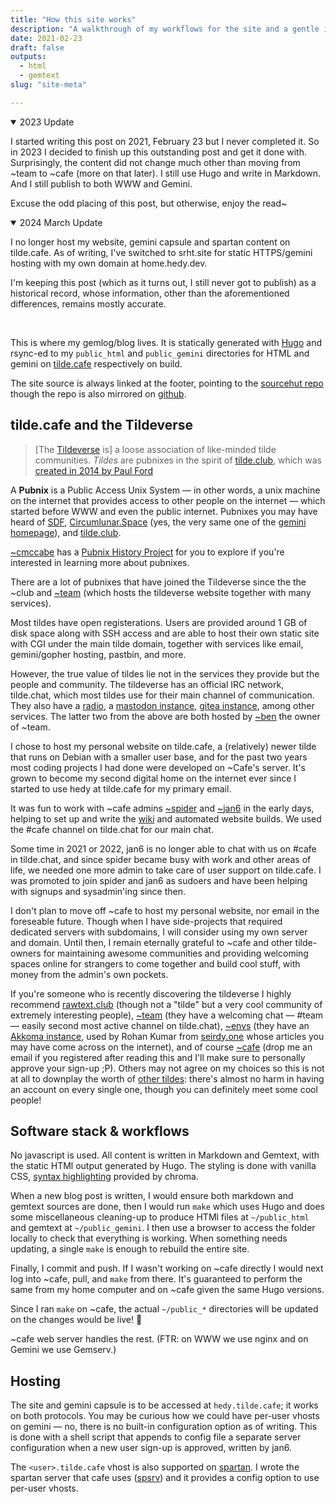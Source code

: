 ```yaml
---
title: "How this site works"
description: "A walkthrough of my workflows for the site and a gentle introduction to tilde.cafe and the Tildeverse."
date: 2021-02-23
draft: false
outputs:
  - html
  - gemtext
slug: "site-meta"

---
```


<details open>
<summary>2023 Update</summary>

I started writing this post on 2021, February 23 but I never completed it. So in
2023 I decided to finish up this outstanding post and get it done with.
Surprisingly, the content did not change much other than moving from ~team to
~cafe (more on that later). I still use Hugo and write in Markdown. And I still
publish to both WWW and Gemini.

Excuse the odd placing of this post, but otherwise, enjoy the read~

</details>

<details open>
<summary>2024 March Update</summary>

I no longer host my website, gemini capsule and spartan content on tilde.cafe.
As of writing, I've switched to srht.site for static HTTPS/gemini hosting with
my own domain at home.hedy.dev.

I'm keeping this post (which as it turns out, I still never got to publish) as
a historical record, whose information, other than the aforementioned
differences, remains mostly accurate.

</details>

<br>

This is where my gemlog/blog lives. It is statically generated
with [Hugo](https://gohugo.io/) and rsync-ed to my `public_html` and `public_gemini`
directories for HTML and gemini on [tilde.cafe](tilde.cafe) respectively on build.

The site source is always linked at the footer, pointing to the [sourcehut
repo](https://sr.ht/~hedy/site) though the repo is also mirrored on
[github](https://github.com/hedyhli/site).


## tilde.cafe and the Tildeverse

> [The [Tildeverse](https://tildeverse.org) is] a loose association of
> like-minded tilde communities. *Tildes* are pubnixes in the spirit of
> [tilde.club](https://tilde.club/), which was [created in 2014 by Paul
> Ford](https://medium.com/message/tilde-club-i-had-a-couple-drinks-and-woke-up-with-1-000-nerds-a8904f0a2ebf)

A **Pubnix** is a Public Access Unix System — in other words, a unix machine on
the internet that provides access to other people on the internet — which
started before WWW and even the public internet. Pubnixes you may have heard of
[SDF](https://sdf.org), [Circumlunar.Space](https://circumlunar.space/) (yes,
the very same one of the [gemini homepage](https://gemini.circumlunar.space)),
and [tilde.club](https://tilde.club).

[~cmccabe](https://tilde.team/~cmccabe/) has a [Pubnix History
Project](https://gopher.mills.io/rawtext.club/1/~cmccabe/pubnixhist/) for you to
explore if you're interested in learning more about pubnixes.

There are a lot of pubnixes that have joined the Tildeverse since the the ~club
and [~team](https://tilde.team) (which hosts the tildeverse website together
with many services).

Most tildes have open registerations. Users are provided around 1 GB of disk
space along with SSH access and are able to host their own static site with CGI
under the main tilde domain, together with services like email, gemini/gopher
hosting, pastbin, and more.

However, the true value of tildes lie not in the services they provide but the
people and community. The tildeverse has an official IRC network, tilde.chat,
which most tildes use for their main channel of communication. They also have a
[radio](https://tilderadio.org), a [mastodon instance](https://tilde.zone),
[gitea instance](https://tildegit.org), among other services. The latter two
from the above are both hosted by [~ben](https://ben.tilde.team) the owner of
~team.

I chose to host my personal website on tilde.cafe, a (relatively) newer tilde
that runs on Debian with a smaller user base, and for the past two years most
coding projects I had done were developed on ~Cafe's server. It's grown to
become my second digital home on the internet ever since I started to use hedy
at tilde.cafe for my primary email.

It was fun to work with ~cafe admins [~spider](https://tilde.cafe/~spider/) and
[~jan6](https://tilde.cafe/~jan6) in the early days, helping to set up and write
the [wiki](https://tilde.cafe/wiki/) and automated website builds. We used the
 #cafe channel on tilde.chat for our main chat.

Some time in 2021 or 2022, jan6 is no longer able to chat with us on #cafe in
tilde.chat, and since spider became busy with work and other areas of life, we
needed one more admin to take care of user support on tilde.cafe. I was
promoted to join spider and jan6 as sudoers and have been helping with signups
and sysadmin'ing since then.

I don't plan to move off ~cafe to host my personal website, nor email in the
foreseable future. Though when I have side-projects that required dedicated
servers with subdomains, I will consider using my own server and domain. Until
then, I remain eternally grateful to ~cafe and other tilde-owners for
maintaining awesome communities and providing welcoming spaces online for
strangers to come together and build cool stuff, with money from the admin's own
pockets.

If you're someone who is recently discovering the tildeverse I highly recommend
[rawtext.club](https://rawtext.club) (though not a "tilde" but a very cool
community of extremely interesting people), [~team](https://tilde.team) (they
have a welcoming chat — #team — easily second most active channel on
tilde.chat), [~envs](https://envs.net) (they have an [Akkoma
instance](https://pleroma.envs.net), used by Rohan Kumar from
[seirdy.one](https://seirdy.one) whose articles you may have come across on the
internet), and of course [~cafe](https://tilde.cafe) (drop me an
email if you registered after reading this and I'll make sure to personally
approve your sign-up ;P). Others may not agree on my choices so this is not at
all to downplay the worth of [other tildes](https://tildeverse.org/members/):
there's almost no harm in having an account on every single one, though you can
definitely meet some cool people!


## Software stack & workflows

No javascript is used. All content is written in Markdown and Gemtext, with the
static HTMl output generated by Hugo. The styling is done with vanilla CSS,
[syntax highlighting](/posts/hugo-syntax-highlighting/) provided by chroma.

When a new blog post is written, I would ensure both markdown and gemtext
sources are done, then I would run `make` which uses Hugo and does some
miscellaneous cleaning-up to produce HTMl files at `~/public_html` and gemtext
at `~/public_gemini`. I then use a browser to access the folder locally to check
that everything is working. When something needs updating, a single `make` is
enough to rebuild the entire site.

Finally, I commit and push. If I wasn't working on ~cafe directly I would next
log into ~cafe, pull, and `make` from there. It's guaranteed to perform the same
from my home computer and on ~cafe given the same Hugo versions.

Since I ran `make` on ~cafe, the actual `~/public_*` directories will be updated
on the changes would be live! 🎉

~cafe web server handles the rest. (FTR: on WWW we use nginx and on Gemini we
use Gemserv.)


## Hosting

The site and gemini capsule is to be accessed at `hedy.tilde.cafe`; it works on
both protocols. You may be curious how we could have per-user vhosts on gemini —
no, there is no built-in configuration option as of writing. This is done with a
shell script that appends to config file a separate server configuration when a
new user sign-up is approved, written by jan6.

The `<user>.tilde.cafe` vhost is also supported on
[spartan](https://portal.mozz.us/gemini/spartan.mozz.us). I wrote the spartan
server that cafe uses ([spsrv](https://github.com/hedyhli/spsrv)) and it
provides a config option to use per-user vhosts.

